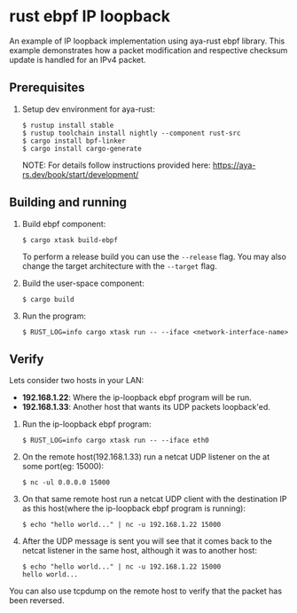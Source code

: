 # rust ebpf IP loopback
An example of IP loopback implementation using aya-rust ebpf library.
This example demonstrates how a packet modification and respective
checksum update is handled for an IPv4 packet.

## Prerequisites

1. Setup dev environment for aya-rust:
    ```
    $ rustup install stable
    $ rustup toolchain install nightly --component rust-src
    $ cargo install bpf-linker
    $ cargo install cargo-generate
    ```
    NOTE: For details follow instructions provided here: https://aya-rs.dev/book/start/development/

## Building and running

1. Build ebpf component:
    ```
    $ cargo xtask build-ebpf
    ```

    To perform a release build you can use the `--release` flag.
    You may also change the target architecture with the `--target` flag.

2. Build the user-space component:

    ```
    $ cargo build
    ```

3. Run the program:

    ```
    $ RUST_LOG=info cargo xtask run -- --iface <network-interface-name>
    ```

## Verify

Lets consider two hosts in your LAN:
- **192.168.1.22**: Where the ip-loopback ebpf program will be run.
- **192.168.1.33**: Another host that wants its UDP packets loopback'ed.

1. Run the ip-loopback ebpf program:
    ```
    $ RUST_LOG=info cargo xtask run -- --iface eth0
    ```

2. On the remote host(192.168.1.33) run a netcat UDP listener on the at some port(eg: 15000):
   ```
   $ nc -ul 0.0.0.0 15000
   ```

3. On that same remote host run a netcat UDP client with the destination IP as this host(where the ip-loopback ebpf program is running):
   ```
   $ echo "hello world..." | nc -u 192.168.1.22 15000
   ```

4. After the UDP message is sent you will see that it comes back to the netcat listener in the same host, although it was to another host:
   ```
   $ echo "hello world..." | nc -u 192.168.1.22 15000
   hello world...
   ```

You can also use tcpdump on the remote host to verify that the packet has been reversed.
 